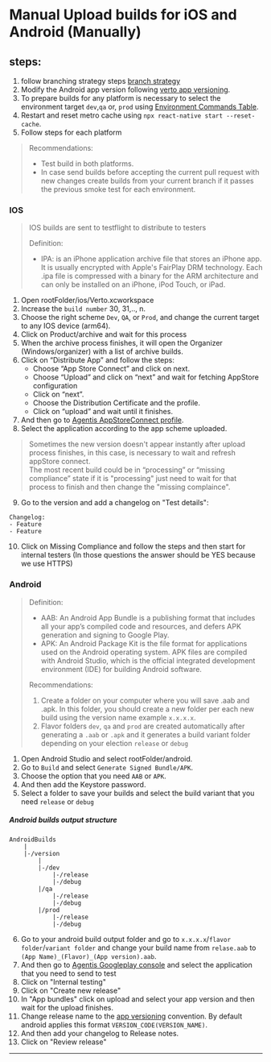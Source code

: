 
# Manual Upload builds for iOS and Android (Manually)

## steps:
1. follow branching strategy steps [branch strategy](https://lucid.app/lucidchart/9e6a5ba3-8f14-4660-adc7-59b8c401dfae/edit?invitationId=inv_21bfacc2-bbb1-45c5-a927-dded29ea0641&page=WJa8H76cjtB6#)
1. Modify the Android app version following [verto app versioning](https://github.com/AgentisPayments/verto-app/wiki/App-Environments-and-Versioning#verto-app-versioning).
1. To prepare builds for any platform is necessary to select the environment target `dev`,`qa` or, `prod` using [Environment Commands Table](https://github.com/AgentisPayments/verto-app/wiki/General#environment-commands).
2. Restart and reset metro cache using `npx react-native start --reset-cache`.
3. Follow steps for each platform

>Recommendations:
> - Test build in both platforms.
> - In case send builds before accepting the current pull request with new changes create builds from your current branch if it passes the previous smoke test for each environment.

### IOS
> IOS builds are sent to testflight to distribute to testers 
>
> Definition:
> - IPA: is an iPhone application archive file that stores an iPhone app. It is usually encrypted with Apple's FairPlay DRM technology. Each .ipa file is compressed with a binary for the ARM architecture and can only be installed on an iPhone, iPod Touch, or iPad.

1. Open rootFolder/ios/Verto.xcworkspace
1. Increase the `build number` 30, 31,.., n.  
2. Choose the right scheme `Dev`, `QA`, or `Prod`, and change the current target to any IOS device (arm64).
3. Click on Product/archive and wait for this process
4. When the archive process finishes, it will open the Organizer (Windows/organizer) with a list of archive builds.
5. Click on “Distribute App” and follow the steps: 
	- Choose “App Store Connect” and click on next.
	- Choose “Upload” and click on “next” and wait for fetching AppStore configuration
	- Click on “next”.
	- Choose the Distribution Certificate and the profile.
	- Click on “upload” and wait until it finishes.
7. And then go to [Agentis AppStoreConnect profile](https://appstoreconnect.apple.com/apps).
8. Select the application according to the app scheme uploaded.
> Sometimes the new version doesn't appear instantly after upload process finishes, in this case, is necessary to wait and refresh appStore connect.  
> The most recent build could be in “processing” or “missing compliance” state if it is "processing" just need to wait for that process to finish and then change the "missing complaince".

9. Go to the version and add a changelog on "Test details":
```
Changelog:
- Feature
- Feature
```
10. Click on Missing Compliance and follow the steps and then start for internal testers (In those questions the answer should be YES because we use HTTPS)

### Android

> Definition:
> - AAB: An Android App Bundle is a publishing format that includes all your app’s compiled code and resources, and defers APK generation and signing to Google Play.
> - APK: An Android Package Kit is the file format for applications used on the Android operating system. APK files are compiled with Android Studio, which is the official integrated development environment (IDE) for building Android software.
> 
> Recommendations: 
> 1. Create a folder on your computer where you will save .aab and .apk. In this folder, you should create a new folder per each new build using the version name example `x.x.x.x`. 
> 2. Flavor folders `dev`, `qa` and `prod` are created automatically after generating a `.aab` or `.apk` and it generates a build variant folder depending on your election `release` or `debug`



1. Open Android Studio and select rootFolder/android.
2. Go to `Build` and select `Generate Signed Bundle/APK`.
3. Choose the option that you need `AAB` or `APK`.
4. And then add the Keystore password.
5. Select a folder to save your builds and select the build variant that you need `release` or `debug`

##### Android builds output structure
```
AndroidBuilds
	|
	|-/version
		|
		|-/dev
			|-/release
			|-/debug
		|/qa
			|-/release
			|-/debug
		|/prod
			|-/release
			|-/debug
```
6. Go to your android build output folder and go to `x.x.x.x`/`flavor folder`/`variant folder`
and change your build name from `relase.aab` to `(App Name)_(Flavor)_(App version).aab`.
7. And then go to [Agentis Googleplay console](https://play.google.com/console/developers/app/releases/overview) and select the application that you need to send to test
8. Click on "Internal testing"
9. Click on "Create new release"
9. In "App bundles" click on upload and select your app version and then wait for the upload finishes.
11. Change release name to the [app versioning](https://github.com/AgentisPayments/verto-app/wiki/App-Environments-and-Versioning#verto-app-versioning) convention. By default android applies this format `VERSION_CODE(VERSION_NAME)`.
12. And then add your changelog to Release notes.
13. Click on "Review release"





-----

